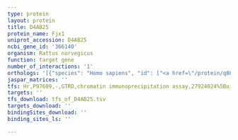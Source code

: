 ```yaml
---
type: protein
layout: protein
title: D4AB25
protein_name: Fjx1
uniprot_accession: D4AB25
ncbi_gene_id: '366140'
organism: Rattus norvegicus
function: target gene
number_of_interactions: '1'
orthologs: '[{"species": "Homo sapiens", "id": ["<a href=\"/protein/q86vr8\">Q86VR8</a>"]}, {"species": "Danio rerio", "id": ["F1QZU9"]}, {"species": "Mus musculus", "id": ["<a href=\"/protein/q8bqb4\">Q8BQB4</a>"]}, {"species": "Drosophila melanogaster", "id": ["<a href=\"/protein/p54360\">P54360</a>"]}]'
jaspar_matrices: ''
tfs: Hr,P97609,-,GTRD,chromatin immunoprecipitation assay,27924024%5Buid%5D,No
targets: ''
tfs_download: tfs_of_D4AB25.tsv
targets_download: ''
bindingSites_download: ''
binding_sites_ls: ''

---
```

